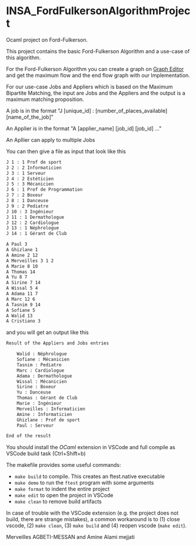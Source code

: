 # INSA_FordFulkersonAlgorithmProject

Ocaml project on Ford-Fulkerson.

This project contains the basic Ford-Fulkerson Algorithm and a use-case of this algorithm.

For the Ford-Fulkerson Algorithm you can create a graph on [Graph Editor](https://algorithms.discrete.ma.tum.de/graph-algorithms/flow-ford-fulkerson/index_en.html) and get the maximum flow and the end flow graph with our Implementation.

For our use-case Jobs and Appliers which is based on the Maximum Bipartite Matching, the input are Jobs and the Appliers and the output is a maximum matching proposition.

A job is in the format "J [unique_id] : [number_of_places_available] [name_of_the_job]"

An Applier is in the format "A [applier_name] [job_id] [job_id] ..."

An Apllier can apply to multiple Jobs

You can then give a file as input that look like this

```bash
J 1 : 1 Prof de sport
J 2 : 2 Informaticien
J 3 : 1 Serveur
J 4 : 2 Estéticien
J 5 : 3 Mécanicien
J 6 : 1 Prof de Programmation
J 7 : 2 Boxeur
J 8 : 1 Danceuse
J 9 : 2 Pediatre
J 10 : 3 Ingénieur
J 11 : 1 Dermathologue
J 12 : 2 Cardiologue
J 13 : 1 Néphrologue
J 14 : 1 Gérant de Club

A Paul 3
A Ghizlane 1
A Amine 2 12
A Merveilles 3 1 2
A Marie 8 10
A Thomas 14
A Yu 8 7
A Sirine 7 14
A Wissal 5 4
A Adama 11 7
A Marc 12 6
A Tasnim 9 14
A Sofiane 5
A Walid 13
A Cristiano 3
```

and you will get an output like this

```bash
Result of the Appliers and Jobs entries

	Walid : Néphrologue
	Sofiane : Mécanicien
	Tasnim : Pediatre
	Marc : Cardiologue
	Adama : Dermathologue
	Wissal : Mécanicien
	Sirine : Boxeur
	Yu : Danceuse
	Thomas : Gérant de Club
	Marie : Ingénieur
	Merveilles : Informaticien
	Amine : Informaticien
	Ghizlane : Prof de sport
	Paul : Serveur

End of the result
```

You should install the _OCaml_ extension in VSCode and full compile as VSCode build task (Ctrl+Shift+b)

The makefile provides some useful commands:

- `make build` to compile. This creates an ftest.native executable
- `make demo` to run the `ftest` program with some arguments
- `make format` to indent the entire project
- `make edit` to open the project in VSCode
- `make clean` to remove build artifacts

In case of trouble with the VSCode extension (e.g. the project does not build, there are strange mistakes), a common workaround is to (1) close vscode, (2) `make clean`, (3) `make build` and (4) reopen vscode (`make edit`).

Merveilles AGBETI-MESSAN and Amine Alami mejjati
